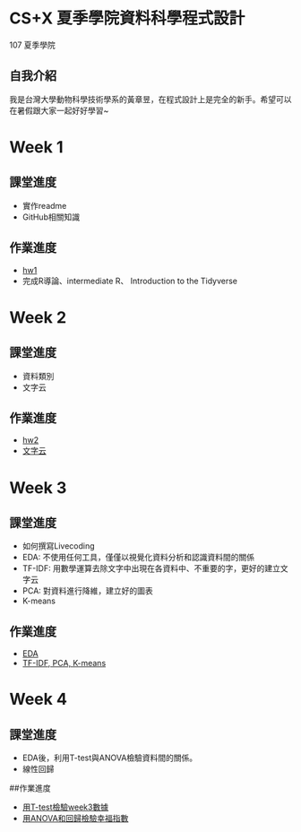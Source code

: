 # CS+X 夏季學院資料科學程式設計
 107 夏季學院

## 自我介紹
 我是台灣大學動物科學技術學系的黃章昱，在程式設計上是完全的新手。希望可以在暑假跟大家一起好好學習~

# Week 1
## 課堂進度
* 實作readme
* GitHub相關知識

## 作業進度
   - [hw1](https://jack2012aa.github.io/CSX-R-project/week1/hw1.html)
   - 完成R導論、intermediate R、 Introduction to the Tidyverse

# Week 2
## 課堂進度
* 資料類別
* 文字云

## 作業進度
   - [hw2](https://jack2012aa.github.io/CSX-R-project/week2/hw2.html)
   - [文字云](https://jack2012aa.github.io/CSX-R-project/week2/文字云.html)

# Week 3
## 課堂進度
* 如何撰寫Livecoding
* EDA: 不使用任何工具，僅僅以視覺化資料分析和認識資料間的關係
* TF-IDF: 用數學運算去除文字中出現在各資料中、不重要的字，更好的建立文字云
* PCA: 對資料進行降維，建立好的圖表
* K-means

## 作業進度
  - [EDA](https://jack2012aa.github.io/CSX-R-project/week3/Live_coding)
  - [TF-IDF, PCA, K-means](https://jack2012aa.github.io/CSX-R-project/week3/TF-IDF,_PCA,_K-means)

# Week 4
## 課堂進度
* EDA後，利用T-test與ANOVA檢驗資料間的關係。
* 線性回歸

##作業進度
  - [用T-test檢驗week3數據](https://jack2012aa.github.io/CSX-R-project/week4/t-test)
  - [用ANOVA和回歸檢驗幸福指數](https://jack2012aa.github.io/CSX-R-project/week4/HWR)